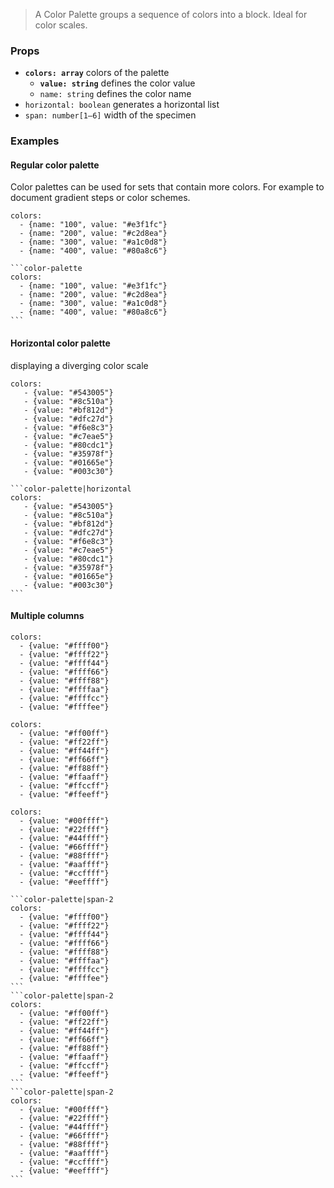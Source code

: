 > A Color Palette groups a sequence of colors into a block. Ideal for color scales.

### Props

- __`colors: array`__ colors of the palette
    - __`value: string`__ defines the color value
    - `name: string` defines the color name
- `horizontal: boolean` generates a horizontal list
- `span: number[1–6]` width of the specimen

### Examples

#### Regular color palette

Color palettes can be used for sets that contain more colors. For example to document gradient steps or  color schemes.

```color-palette
colors:
  - {name: "100", value: "#e3f1fc"}
  - {name: "200", value: "#c2d8ea"}
  - {name: "300", value: "#a1c0d8"}
  - {name: "400", value: "#80a8c6"}
```

````code|lang-javascript
```color-palette
colors:
  - {name: "100", value: "#e3f1fc"}
  - {name: "200", value: "#c2d8ea"}
  - {name: "300", value: "#a1c0d8"}
  - {name: "400", value: "#80a8c6"}
```
````

#### Horizontal color palette

displaying a diverging color scale


```color-palette|horizontal
colors:
   - {value: "#543005"}
   - {value: "#8c510a"}
   - {value: "#bf812d"}
   - {value: "#dfc27d"}
   - {value: "#f6e8c3"}
   - {value: "#c7eae5"}
   - {value: "#80cdc1"}
   - {value: "#35978f"}
   - {value: "#01665e"}
   - {value: "#003c30"}
```

````code|lang-javascript
```color-palette|horizontal
colors:
   - {value: "#543005"}
   - {value: "#8c510a"}
   - {value: "#bf812d"}
   - {value: "#dfc27d"}
   - {value: "#f6e8c3"}
   - {value: "#c7eae5"}
   - {value: "#80cdc1"}
   - {value: "#35978f"}
   - {value: "#01665e"}
   - {value: "#003c30"}
```
````


#### Multiple columns


```color-palette|span-2
colors:   
  - {value: "#ffff00"}
  - {value: "#ffff22"}
  - {value: "#ffff44"}
  - {value: "#ffff66"}
  - {value: "#ffff88"}
  - {value: "#ffffaa"}
  - {value: "#ffffcc"}
  - {value: "#ffffee"}
```
```color-palette|span-2
colors:   
  - {value: "#ff00ff"}
  - {value: "#ff22ff"}
  - {value: "#ff44ff"}
  - {value: "#ff66ff"}
  - {value: "#ff88ff"}
  - {value: "#ffaaff"}
  - {value: "#ffccff"}
  - {value: "#ffeeff"}
```
```color-palette|span-2
colors:   
  - {value: "#00ffff"}
  - {value: "#22ffff"}
  - {value: "#44ffff"}
  - {value: "#66ffff"}
  - {value: "#88ffff"}
  - {value: "#aaffff"}
  - {value: "#ccffff"}
  - {value: "#eeffff"}
```

````code|collapsed,lang-javascript
```color-palette|span-2
colors:
  - {value: "#ffff00"}
  - {value: "#ffff22"}
  - {value: "#ffff44"}
  - {value: "#ffff66"}
  - {value: "#ffff88"}
  - {value: "#ffffaa"}
  - {value: "#ffffcc"}
  - {value: "#ffffee"}
```
```color-palette|span-2
colors:
  - {value: "#ff00ff"}
  - {value: "#ff22ff"}
  - {value: "#ff44ff"}
  - {value: "#ff66ff"}
  - {value: "#ff88ff"}
  - {value: "#ffaaff"}
  - {value: "#ffccff"}
  - {value: "#ffeeff"}
```
```color-palette|span-2
colors:
  - {value: "#00ffff"}
  - {value: "#22ffff"}
  - {value: "#44ffff"}
  - {value: "#66ffff"}
  - {value: "#88ffff"}
  - {value: "#aaffff"}
  - {value: "#ccffff"}
  - {value: "#eeffff"}
```
````
